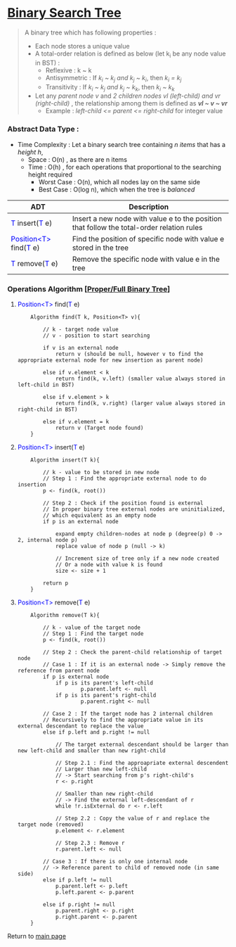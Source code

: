 # [Binary Search Tree](https://github.com/GohEeEn/Data-Structures-and-Algorithms/blob/master/src/BinarySearchTree/BinarySearchTree.java)

> A binary tree which has following properties :
> * Each node stores a unique value
> * A total-order relation is defined as below (let k<sub>i</sub> be any node value in BST) :
>   * Reflexive : k ~ k
>   * Antisymmetric : If *k<sub>i</sub> ~ k<sub>j</sub> and k<sub>j</sub> ~ k<sub>i</sub>*, then *k<sub>i</sub> = k<sub>j</sub>*
>   * Transitivity : If *k<sub>i</sub> ~ k<sub>j</sub> and k<sub>j</sub> ~ k<sub>k</sub>*, then *k<sub>i</sub> ~ k<sub>k</sub>*
> * Let any *parent node v* and *2 children nodes vl (left-child) and vr (right-child)* , the relationship among them is defined as ***vl ~ v ~ vr***
>   * Example : *left-child <= parent <= right-child* for integer value

### Abstract Data Type :
* Time Complexity : Let a binary search tree containing *n items* that has a *height h*, 
    * Space : O(n) , as there are n items
    * Time  : O(h) , for each operations that proportional to the searching height required
        * Worst Case : O(n), which all nodes lay on the same side
        * Best Case  : O(log n), which when the tree is *balanced*

ADT | Description
--|--
<font color="blue">T</font> insert(<font color="blue">T</font> e) | Insert a new node with value e to the position that follow the total-order relation rules 
<font color="blue">Position<T\></font> find(<font color="blue">T</font> e) | Find the position of specific node with value e stored in the tree
<font color="blue">T</font> remove(<font color="blue">T</font> e) | Remove the specific node with value e in the tree

### Operations Algorithm [[Proper/Full Binary Tree](https://github.com/GohEeEn/Data-Structures-and-Algorithms/blob/master/src/Tree/ProperLinkedBinaryTree.java)]
1. <font color="blue">Position<T\></font> find(<font color="blue">T</font> e)
    ``` 
        Algorithm find(T k, Position<T> v){
            
            // k - target node value
            // v - position to start searching

            if v is an external node 
                return v (should be null, however v to find the appropriate external node for new insertion as parent node)
            
            else if v.element < k 
                return find(k, v.left) (smaller value always stored in left-child in BST)

            else if v.element > k
                return find(k, v.right) (larger value always stored in right-child in BST)

            else if v.element = k
                return v (Target node found)
        }
    ```

2. <font color="blue">Position<T\></font> insert(<font color="blue">T</font> e)

    ```
        Algorithm insert(T k){

            // k - value to be stored in new node
            // Step 1 : Find the appropriate external node to do insertion
            p <- find(k, root())

            // Step 2 : Check if the position found is external
            // In proper binary tree external nodes are uninitialized, 
            // which equivalent as an empty node
            if p is an external node 
                
                expand empty children-nodes at node p (degree(p) 0 -> 2, internal node p)
                replace value of node p (null -> k)

                // Increment size of tree only if a new node created
                // Or a node with value k is found
                size <- size + 1    

            return p
        }
    ```

3. <font color="blue">Position<T\></T></font> remove(<font color="blue">T</font> e)
    ```
        Algorithm remove(T k){

            // k - value of the target node
            // Step 1 : Find the target node
            p <- find(k, root())

            // Step 2 : Check the parent-child relationship of target node
            // Case 1 : If it is an external node -> Simply remove the reference from parent node
            if p is external node
                if p is its parent's left-child
                        p.parent.left <- null
                if p is its parent's right-child
                        p.parent.right <- null
            
            // Case 2 : If the target node has 2 internal children
            // Recursively to find the appropriate value in its external descendant to replace the value
            else if p.left and p.right != null

                // The target external descendant should be larger than new left-child and smaller than new right-child

                // Step 2.1 : Find the approapriate external descendent
                // Larger than new left-child 
                // -> Start searching from p's right-child's
                r <- p.right

                // Smaller than new right-child 
                // -> Find the external left-descendant of r
                while !r.isExternal do r <- r.left

                // Step 2.2 : Copy the value of r and replace the target node (removed)
                p.element <- r.element

                // Step 2.3 : Remove r
                r.parent.left <- null

            // Case 3 : If there is only one internal node 
            // -> Reference parent to child of removed node (in same side)
            else if p.left != null
                p.parent.left <- p.left
                p.left.parent <- p.parent

            else if p.right != null
                p.parent.right <- p.right
                p.right.parent <- p.parent 
        }
    ```

Return to [main page](https://github.com/GohEeEn/Data-Structures-and-Algorithms)
